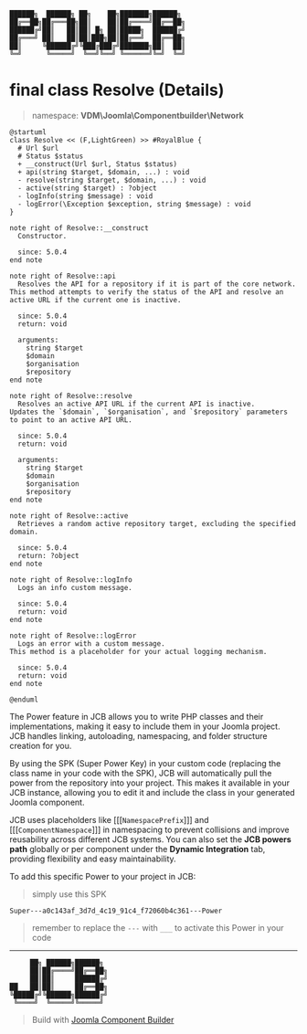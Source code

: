 ```
██████╗  ██████╗ ██╗    ██╗███████╗██████╗
██╔══██╗██╔═══██╗██║    ██║██╔════╝██╔══██╗
██████╔╝██║   ██║██║ █╗ ██║█████╗  ██████╔╝
██╔═══╝ ██║   ██║██║███╗██║██╔══╝  ██╔══██╗
██║     ╚██████╔╝╚███╔███╔╝███████╗██║  ██║
╚═╝      ╚═════╝  ╚══╝╚══╝ ╚══════╝╚═╝  ╚═╝
```
# final class Resolve (Details)
> namespace: **VDM\Joomla\Componentbuilder\Network**

```uml
@startuml
class Resolve << (F,LightGreen) >> #RoyalBlue {
  # Url $url
  # Status $status
  + __construct(Url $url, Status $status)
  + api(string $target, $domain, ...) : void
  - resolve(string $target, $domain, ...) : void
  - active(string $target) : ?object
  - logInfo(string $message) : void
  - logError(\Exception $exception, string $message) : void
}

note right of Resolve::__construct
  Constructor.

  since: 5.0.4
end note

note right of Resolve::api
  Resolves the API for a repository if it is part of the core network.
This method attempts to verify the status of the API and resolve an active URL if the current one is inactive.

  since: 5.0.4
  return: void
  
  arguments:
    string $target
    $domain
    $organisation
    $repository
end note

note right of Resolve::resolve
  Resolves an active API URL if the current API is inactive.
Updates the `$domain`, `$organisation`, and `$repository` parameters to point to an active API URL.

  since: 5.0.4
  return: void
  
  arguments:
    string $target
    $domain
    $organisation
    $repository
end note

note right of Resolve::active
  Retrieves a random active repository target, excluding the specified domain.

  since: 5.0.4
  return: ?object
end note

note right of Resolve::logInfo
  Logs an info custom message.

  since: 5.0.4
  return: void
end note

note right of Resolve::logError
  Logs an error with a custom message.
This method is a placeholder for your actual logging mechanism.

  since: 5.0.4
  return: void
end note
 
@enduml
```

The Power feature in JCB allows you to write PHP classes and their implementations, making it easy to include them in your Joomla project. JCB handles linking, autoloading, namespacing, and folder structure creation for you.

By using the SPK (Super Power Key) in your custom code (replacing the class name in your code with the SPK), JCB will automatically pull the power from the repository into your project. This makes it available in your JCB instance, allowing you to edit it and include the class in your generated Joomla component.

JCB uses placeholders like [[[`NamespacePrefix`]]] and [[[`ComponentNamespace`]]] in namespacing to prevent collisions and improve reusability across different JCB systems. You can also set the **JCB powers path** globally or per component under the **Dynamic Integration** tab, providing flexibility and easy maintainability.

To add this specific Power to your project in JCB:

> simply use this SPK
```
Super---a0c143af_3d7d_4c19_91c4_f72060b4c361---Power
```
> remember to replace the `---` with `___` to activate this Power in your code

---
```
     ██╗ ██████╗██████╗
     ██║██╔════╝██╔══██╗
     ██║██║     ██████╔╝
██   ██║██║     ██╔══██╗
╚█████╔╝╚██████╗██████╔╝
 ╚════╝  ╚═════╝╚═════╝
```
> Build with [Joomla Component Builder](https://git.vdm.dev/joomla/Component-Builder)

